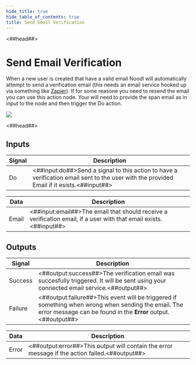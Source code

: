 ```yaml
---
hide_title: true
hide_table_of_contents: true
title: Send Email Verification
---
```


<##head##>

# Send Email Verification

When a new user is created that have a valid email Noodl will automatically attempt to send a verification email (this needs an email service hooked up via something like [Zapier](/docs/guides/business-logic/zapier)). If for some reasone you need to resend the email you can use this action node. Your will need to provide the span <span className="ndl-data">email</span> as in input to the node and then trigger the <span className="ndl-signal">Do</span> action.

<div className="ndl-image-with-background l">

![](nodes/data/user/send-email-verification/send-email-verification.png)

</div>

<##head##>

## Inputs

| Signal                                 | Description                                                                                                                               |
| -------------------------------------- | ----------------------------------------------------------------------------------------------------------------------------------------- |
| <span className="ndl-signal">Do</span> | <##input:do##>Send a signal to this action to have a verification email sent to the user with the provided Email if it esists.<##input##> |

| Data                                    | Description                                                                                                       |
| --------------------------------------- | ----------------------------------------------------------------------------------------------------------------- |
| <span className="ndl-data">Email</span> | <##input:email##>The email that should receive a verification email, if a user with that email exists.<##input##> |

## Outputs

| Signal                                      | Description                                                                                                                                                          |
| ------------------------------------------- | -------------------------------------------------------------------------------------------------------------------------------------------------------------------- |
| <span className="ndl-signal">Success</span> | <##output:success##>The verification email was succesfully triggered. It will be sent using your connected email service.<##output##>                                |
| <span className="ndl-signal">Failure</span> | <##output:failure##>This event will be triggered if something when wrong when sending the email. The error message can be found in the **Error** output.<##output##> |

| Data                                    | Description                                                                                    |
| --------------------------------------- | ---------------------------------------------------------------------------------------------- |
| <span className="ndl-data">Error</span> | <##output:error##>This output will contain the error message if the action failed.<##output##> |
